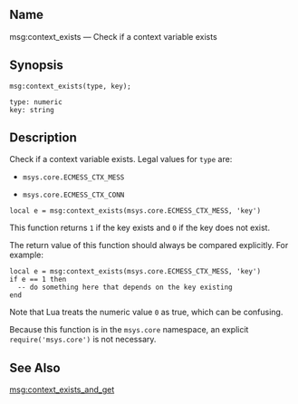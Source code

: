 <a name="lua.ref.msg_context_exists"></a>
## Name

msg:context_exists — Check if a context variable exists

<a name="idp15909952"></a>
## Synopsis

`msg:context_exists(type, key);`

```
type: numeric
key: string
```
<a name="idp15912944"></a>
## Description

Check if a context variable exists. Legal values for `type` are:

*   `msys.core.ECMESS_CTX_MESS`

*   `msys.core.ECMESS_CTX_CONN`

`local e = msg:context_exists(msys.core.ECMESS_CTX_MESS, 'key')`

This function returns `1` if the key exists and `0` if the key does not exist.

The return value of this function should always be compared explicitly. For example:

```
local e = msg:context_exists(msys.core.ECMESS_CTX_MESS, 'key')
if e == 1 then
  -- do something here that depends on the key existing
end
```

Note that Lua treats the numeric value `0` as true, which can be confusing.

Because this function is in the `msys.core` namespace, an explicit `require('msys.core')` is not necessary.

<a name="idp15924288"></a>
## See Also

[msg:context_exists_and_get](lua.ref.msg_context_exists_and_get.php "msg:context_exists_and_get")
